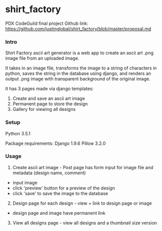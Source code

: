 # shirt_factory
PDX CodeGuild final project
Github link: https://github.com/justinglobal/shirt_factory/blob/master/proposal.md

### Intro

Shirt Factory ascii art generator is a web app to create an ascii art .png image file from an uploaded image.

It takes in an image file, transforms the image to a string of characters in python, saves the string in the database using django, and renders an output .png image with transparent background of the original image.

It has 3 pages made via django templates:

1. Create and save an ascii art image
2. Permanent page to store the design
3. Gallery for viewing all designs

### Setup

Python 3.5.1

Package requirements:
Django 1.9.6
Pillow 3.2.0

### Usage

1. Create ascii art image - Post page has form input for image file and metadata (design name, comment)
  - input image
  - click 'preview' button for a preview of the design
  - click 'save' to save the image to the database

2. Design page for each design - view + link to design page or image
  - design page and image have permanent link

3. View all designs page - view all designs and a thumbnail size version
